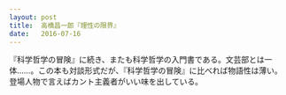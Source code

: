 ```yaml
---
layout: post
title:  高橋昌一郎『理性の限界』
date:   2016-07-16
---
```



『科学哲学の冒険』に続き、またも科学哲学の入門書である。文芸部とは一体……。この本も対談形式だが、『科学哲学の冒険』に比べれば物語性は薄い。登場人物で言えばカント主義者がいい味を出している。
